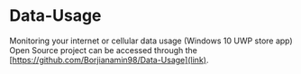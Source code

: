 # Data-Usage

Monitoring your internet or cellular data usage (Windows 10 UWP store app)
Open Source project can be accessed through the [https://github.com/Borjianamin98/Data-Usage](link).
